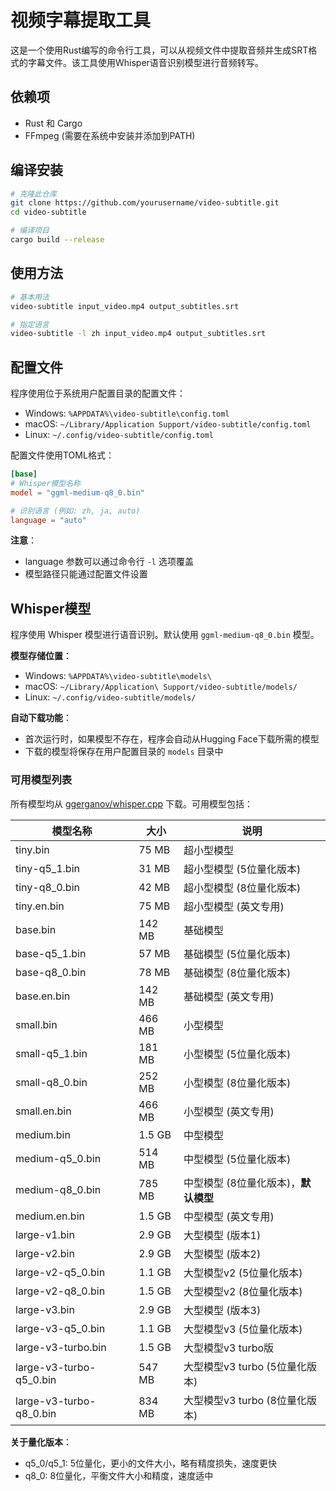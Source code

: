 # 视频字幕提取工具

这是一个使用Rust编写的命令行工具，可以从视频文件中提取音频并生成SRT格式的字幕文件。该工具使用Whisper语音识别模型进行音频转写。

## 依赖项

- Rust 和 Cargo
- FFmpeg (需要在系统中安装并添加到PATH)

## 编译安装

```bash
# 克隆此仓库
git clone https://github.com/yourusername/video-subtitle.git
cd video-subtitle

# 编译项目
cargo build --release
```

## 使用方法

```bash
# 基本用法
video-subtitle input_video.mp4 output_subtitles.srt

# 指定语言
video-subtitle -l zh input_video.mp4 output_subtitles.srt
```

## 配置文件

程序使用位于系统用户配置目录的配置文件：

- Windows: `%APPDATA%\video-subtitle\config.toml`
- macOS: `~/Library/Application Support/video-subtitle/config.toml`
- Linux: `~/.config/video-subtitle/config.toml`

配置文件使用TOML格式：

```toml
[base]
# Whisper模型名称
model = "ggml-medium-q8_0.bin"

# 识别语言 (例如: zh, ja, auto)
language = "auto"
```

**注意**：
- language 参数可以通过命令行 `-l` 选项覆盖
- 模型路径只能通过配置文件设置

## Whisper模型

程序使用 Whisper 模型进行语音识别。默认使用 `ggml-medium-q8_0.bin` 模型。

**模型存储位置**：
- Windows: `%APPDATA%\video-subtitle\models\`
- macOS: `~/Library/Application\ Support/video-subtitle/models/`
- Linux: `~/.config/video-subtitle/models/`

**自动下载功能**：
- 首次运行时，如果模型不存在，程序会自动从Hugging Face下载所需的模型
- 下载的模型将保存在用户配置目录的 `models` 目录中

### 可用模型列表

所有模型均从 [ggerganov/whisper.cpp](https://huggingface.co/ggerganov/whisper.cpp) 下载。可用模型包括：

| 模型名称                | 大小      | 说明                                     |
| ----------------------- | --------- | ---------------------------------------- |
| tiny.bin                | 75 MB     | 超小型模型                              |
| tiny-q5_1.bin           | 31 MB     | 超小型模型 (5位量化版本)                |
| tiny-q8_0.bin           | 42 MB     | 超小型模型 (8位量化版本)                |
| tiny.en.bin             | 75 MB     | 超小型模型 (英文专用)                    |
| base.bin                | 142 MB    | 基础模型                                 |
| base-q5_1.bin           | 57 MB     | 基础模型 (5位量化版本)                  |
| base-q8_0.bin           | 78 MB     | 基础模型 (8位量化版本)                  |
| base.en.bin             | 142 MB    | 基础模型 (英文专用)                      |
| small.bin               | 466 MB    | 小型模型                                 |
| small-q5_1.bin          | 181 MB    | 小型模型 (5位量化版本)                  |
| small-q8_0.bin          | 252 MB    | 小型模型 (8位量化版本)                  |
| small.en.bin            | 466 MB    | 小型模型 (英文专用)                      |
| medium.bin              | 1.5 GB    | 中型模型                                 |
| medium-q5_0.bin         | 514 MB    | 中型模型 (5位量化版本)                  |
| medium-q8_0.bin         | 785 MB    | 中型模型 (8位量化版本)，**默认模型**    |
| medium.en.bin           | 1.5 GB    | 中型模型 (英文专用)                      |
| large-v1.bin            | 2.9 GB    | 大型模型 (版本1)                        |
| large-v2.bin            | 2.9 GB    | 大型模型 (版本2)                        |
| large-v2-q5_0.bin       | 1.1 GB    | 大型模型v2 (5位量化版本)                |
| large-v2-q8_0.bin       | 1.5 GB    | 大型模型v2 (8位量化版本)                |
| large-v3.bin            | 2.9 GB    | 大型模型 (版本3)                        |
| large-v3-q5_0.bin       | 1.1 GB    | 大型模型v3 (5位量化版本)                |
| large-v3-turbo.bin      | 1.5 GB    | 大型模型v3 turbo版                      |
| large-v3-turbo-q5_0.bin | 547 MB    | 大型模型v3 turbo (5位量化版本)          |
| large-v3-turbo-q8_0.bin | 834 MB    | 大型模型v3 turbo (8位量化版本)          |

**关于量化版本**：
- q5_0/q5_1: 5位量化，更小的文件大小，略有精度损失，速度更快
- q8_0: 8位量化，平衡文件大小和精度，速度适中

